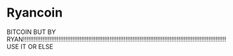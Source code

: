 # Ryancoin
BITCOIN BUT BY RYAN!!!!!!!!!!!!!!!!!!!!!!!!!!!!!!!!!!!!!!!!!!!!!!!!!!!!!!!!!!!!!!!!!!!!!!!!!!!!!!!!!!!!!!!!!!!!!!!!!!!!!!!!!!!!!!!!!!! USE IT OR ELSE
